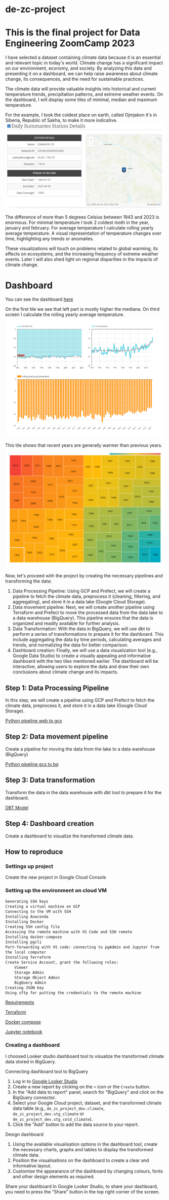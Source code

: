 # de-zc-project
# This is the final project for Data Engineering ZoomCamp 2023

I have selected a dataset containing climate data because it is an essential and relevant topic in today's world. Climate change has a significant impact on our environment, economy, and society. By analyzing this data and presenting it on a dashboard, we can help raise awareness about climate change, its consequences, and the need for sustainable practices.

The climate data will provide valuable insights into historical and current temperature trends, precipitation patterns, and extreme weather events. On the dashboard, I will display some tiles of minimal, median and maximum temperature.

For the example, I took the coldest place on earth, called Ojmjakon it's in Siberia, Republic of Sakha, to make it more indicative.
![Ojmjakon it's in Siberia, Republic of Sakha](media/Ojmjakon%20details.png)

The difference of more than 5 degrees Celsius between 1943 and 2023 is enormous.
For minimal temperature I took 2 coldest moth in the year, january and february.
For average temperature I calculate rolling yearly average temperature.
A visual representation of temperature changes over time, highlighting any trends or anomalies. 

These visualizations will touch on problems related to global warming, its effects on ecosystems, and the increasing frequency of extreme weather events. Later I will also shed light on regional disparities in the impacts of climate change.

# Dashboard
You can see the dashboard [here](https://lookerstudio.google.com/reporting/5401162a-f822-497c-b1e0-1eea69d28f05)

On the first tile we see that left part is mostly higher the mediana.
On third screen I calculate the rolling yearly average temperature.
![minimal, mediana, rolling yearly avg temperature](media/Climate%20change%20as%20exemplified%20by%20the%20coldest%20place%20on%20earth,%20Ojmjakon%C2%A0%E2%80%BA%20Minimal%20and%20rolling%20average%20temperature%20-%20Vivaldi_230504125612.png)

This tile shows that recent years are generally warmer than previous years.
![This tile shows that recent years are generally warmer than previous years](media/Climate%20change%20as%20exemplified%20by%20the%20coldest%20place%20on%20earth,%20Ojmjakon%C2%A0%E2%80%BA%20Maximal%20temperature%20in%20coldest%20place%20-%20Vivaldi_230504125552.png)

Now, let's proceed with the project by creating the necessary pipelines and transforming the data:

1. Data Processing Pipeline: Using GCP and Prefect, we will create a pipeline to fetch the climate data, preprocess it (cleaning, filtering, and aggregating), and store it in a data lake (Google Cloud Storage).
2. Data movement pipeline: Next, we will create another pipeline using Terraform and Prefect to move the processed data from the data lake to a data warehouse (BigQuery). This pipeline ensures that the data is organized and readily available for further analysis.
3. Data Transformation: With the data in BigQuery, we will use dbt to perform a series of transformations to prepare it for the dashboard. This include aggregating the data by time periods, calculating averages and trends, and normalizing the data for better comparison.
4. Dashboard creation: Finally, we will use a data visualization tool (e.g., Google Data Studio) to create a visually appealing and informative dashboard with the two tiles mentioned earlier. The dashboard will be interactive, allowing users to explore the data and draw their own conclusions about climate change and its impacts.

## Step 1: Data Processing Pipeline
In this step, we will create a pipeline using GCP and Prefect to fetch the climate data, preprocess it, and store it in a data lake (Google Cloud Storage).

[Python pipeline web to gcs](flows/etl_web_to_gcs.py)

## Step 2: Data movement pipeline
Create a pipeline for moving the data from the lake to a data warehouse (BigQuery)

[Python pipeline gcs to bq](flows/etl_gcs_to_bq.py)

## Step 3: Data transformation
Transform the data in the data warehouse with dbt tool to prepare it for the dashboard.

[DBT Model](/de-zc-project/dbt)

## Step 4: Dashboard creation
Create a dashboard to visualize the transformed climate data.


## How to reproduce

### Settings up project
Create the new project in Google Cloud Console

### Setting up the environment on cloud VM
    Generating SSH keys
    Creating a virtual machine on GCP
    Connecting to the VM with SSH
    Installing Anaconda
    Installing Docker
    Creating SSH config file
    Accessing the remote machine with VS Code and SSH remote
    Installing docker-compose
    Installing pgcli
    Port-forwarding with VS code: connecting to pgAdmin and Jupyter from the local computer
    Installing Terraform
    Create Service Account, grant the following roles:
        Viewer
        Storage Admin
        Storage Object Admin
        BigQuery Admin
    Creating JSON key
    Using sftp for putting the credentials to the remote machine

[Requirements](requirements.txt)

[Terraform](/de-zc-project/terraform)

[Docker compose](/de-zc-project/docker)

[Jupyter notebook](flows/Untitled.ipynb)

### Creating a dashboard
I choosed Looker studio dashboard tool to visualize the transformed climate data stored in BigQuery.

Connecting dashboard tool to BigQuery
1. Log in to [Google Looker Studio](https://lookerstudio.google.com/navigation/reporting)
2. Create a new report by clicking on the `+` icon or the `Create` button.
3. In the "Add data to report" panel, search for "BigQuery" and click on the BigQuery connector.
4. Select your Google Cloud project, dataset, and the transformed climate data table (e.g., `de_zc_project_dev.climate`, `de_zc_project_dev.stg_climate` or `de_zc_project_dev.stg_cold_climate`).
5. Click the "Add" button to add the data source to your report.

Design dashboard
1. Using the available visualisation options in the dashboard tool, create the necessary charts, graphs and tables to display the transformed climate data.
2. Position the visualisations on the dashboard to create a clear and informative layout. 
3. Customise the appearance of the dashboard by changing colours, fonts and other design elements as required.

Share your dashboard
In Google Looker Studio, to share your dashboard, you need to press the "Share" button in the top right corner of the screen.
